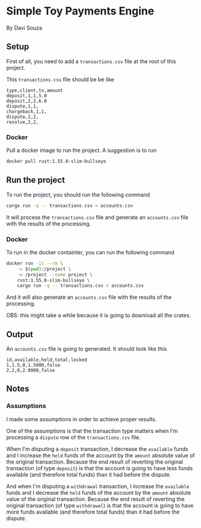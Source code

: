 # Simple Toy Payments Engine

By Davi Souza

## Setup

First of all, you need to add a `transactions.csv` file at the root of this project.

This `transactions.csv` file should be be like

```csv
type,client,tx,amount
deposit,1,1,5.0
deposit,2,2,6.0
dispute,1,1,
chargeback,1,1,
dispute,2,2,
resolve,2,2,
```

### Docker

Pull a docker image to run the project. A suggestion is to run

```bash
docker pull rust:1.55.0-slim-bullseye
```

## Run the project

To run the project, you should run the following command

```bash
cargo run -q -- transactions.csv > accounts.csv
```

It will process the `transactions.csv` file and generate an `accounts.csv` file with the results of the processing.

### Docker

To run in the docker containter, you can run the following command

```bash
docker run -it --rm \
    -v $(pwd):/project \
    -w /project --name project \
    rust:1.55.0-slim-bullseye \
    cargo run -q -- transactions.csv > accounts.csv
```

And it will also generate an `accounts.csv` file with the results of the processing.

OBS: this might take a while because it is going to download all the crates.

## Output

An `accounts.csv` file is going to generated. It should look like this

```csv
id,available,held,total,locked
1,1.5,0,1.5000,false
2,2,0,2.0000,false
```

## Notes

### Assumptions

I made some assumptions in order to achieve proper results.

One of the assumptions is that the transaction type matters when I'm processing a `dispute` row of the `transactions.csv` file.

When I'm disputing a `deposit` transaction, I decrease the `available` funds and I increase the `held` funds of the account by the `amount` absolute value of the original transaction. Because the end result of reverting the original transaction (of type `deposit`) is that the account is going to have less funds available (and therefore total funds) than it had before the dispute.

And when I'm disputing a `withdrawal` transaction, I increase the `available` funds and I decrease the `held` funds of the account by the `amount` absolute value of the original transaction. Because the end result of reverting the original transaction (of type `withdrawal`) is that the account is going to have more funds available (and therefore total funds) than it had before the dispute.